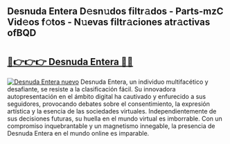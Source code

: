## Desnuda Entera D𝚎sn𝚞dos filtr𝚊dos - Parts-mzC Vid𝚎os f𝚘tos - N𝚞evas filtr𝚊ciones atr𝚊ctivas ofBQD

# <h2><a href="http://mb41tk.tromn.icu/?c=Desnuda+Entera">🔗👉👉👉 Desnuda Entera 🔗🔗</a></h2>

[![Desnuda Entera nuevo](https://i.imgur.com/pEAQMta.gif)](http://mb41tk.tromn.icu/?c=Desnuda+Entera)
Desnuda Entera, un individuo multifacético y desafiante, se resiste a la clasificación fácil. Su innovadora autopresentación en el ámbito digital ha cautivado y enfurecido a sus seguidores, provocando debates sobre el consentimiento, la expresión artística y la esencia de las sociedades virtuales. Independientemente de sus decisiones futuras, su huella en el mundo virtual es imborrable. Con un compromiso inquebrantable y un magnetismo innegable, la presencia de Desnuda Entera en el mundo online es imparable.

